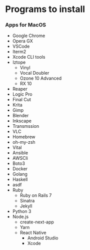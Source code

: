 # Programs to install 

### Apps for MacOS 

* Google Chrome
* Opera GX
* VSCode
* Iterm2
* Xcode CLI tools
* Iztope
	* Vinyl 
	* Vocal Doubler
	* Ozone 10 Advanced
	* RX 10 
* Reaper
* Logic Pro
* Final Cut
* Krita
* Gimp
* Blender
* Inkscape
* Transmssion
* VLC
* Homebrew
* oh-my-zsh
* Vital
* Ansible
* AWSCli
* Boto3
* Docker
* Golang
* Haskell
* asdf 
* Ruby
	- Ruby on Rails 7
	- Sinatra
	- Jekyll
* Python 3
* Node.js 
	- create-next-app
	- Yarn
	- React Native
		* Android Studio
  		* Xcode 
